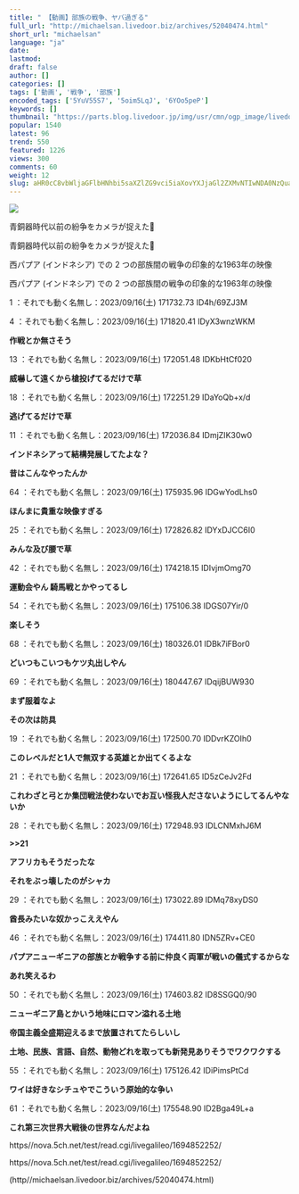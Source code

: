 ```yaml
---
title: " 【動画】部族の戦争、ヤバ過ぎる"
full_url: "http://michaelsan.livedoor.biz/archives/52040474.html"
short_url: "michaelsan"
language: "ja"
date: 
lastmod: 
draft: false
author: []
categories: []
tags: ['動画', '戦争', '部族']
encoded_tags: ['5YuV55S7', '5oim5LqJ', '6YOo5peP']
keywords: []
thumbnail: "https://parts.blog.livedoor.jp/img/usr/cmn/ogp_image/livedoor.png"
popular: 1540
latest: 96
trend: 550
featured: 1226
views: 300
comments: 60
weight: 12
slug: aHR0cC8vbWljaGFlbHNhbi5saXZlZG9vci5iaXovYXJjaGl2ZXMvNTIwNDA0NzQuaHRtbA==
---
```


![](https://parts.blog.livedoor.jp/img/usr/cmn/ogp_image/livedoor.png)

<div><p>青銅器時代以前の紛争をカメラが捉えた🎥</p><p>青銅器時代以前の紛争をカメラが捉えた🎥</p><p>西パプア (インドネシア) での 2 つの部族間の戦争の印象的な1963年の映像</p><p>西パプア (インドネシア) での 2 つの部族間の戦争の印象的な1963年の映像</p><p>1 ：それでも動く名無し：2023/09/16(土) 171732.73 ID4h/69ZJ3M</p><p>4 ：それでも動く名無し：2023/09/16(土) 171820.41 IDyX3wnzWKM</p><b><p>作戦とか無さそう </p></b><p>13 ：それでも動く名無し：2023/09/16(土) 172051.48 IDKbHtCf020</p><b><p>威嚇して遠くから槍投げてるだけで草 </p></b><p>18 ：それでも動く名無し：2023/09/16(土) 172251.29 IDaYoQb+x/d</p><p><p><b></b></p></p><b><p>逃げてるだけで草 </p></b><p>11 ：それでも動く名無し：2023/09/16(土) 172036.84 IDmjZIK30w0</p><p><b><p>インドネシアって結構発展してたよな？</p></b></p><p><b><p></p></b></p><p><b><p>昔はこんなやったんか </p></b></p><p>64 ：それでも動く名無し：2023/09/16(土) 175935.96 IDGwYodLhs0</p><b><p>ほんまに貴重な映像すぎる </p></b><p>25 ：それでも動く名無し：2023/09/16(土) 172826.82 IDYxDJCC6I0</p><b><p>みんな及び腰で草 </p></b><p>42 ：それでも動く名無し：2023/09/16(土) 174218.15 IDIvjmOmg70</p><b><p><p>運動会やん 騎馬戦とかやってるし </p></p></b><p>54 ：それでも動く名無し：2023/09/16(土) 175106.38 IDGS07Yir/0</p><b><p>楽しそう </p></b><p>68 ：それでも動く名無し：2023/09/16(土) 180326.01 IDBk7iFBor0</p><b><p>どいつもこいつもケツ丸出しやん</p></b><p>69 ：それでも動く名無し：2023/09/16(土) 180447.67 IDqijBUW930</p><p><b><p>まず服着なよ</p></b></p><p><b><p></p></b></p><b><p>その次は防具 </p></b><p>19 ：それでも動く名無し：2023/09/16(土) 172500.70 IDDvrKZOIh0</p><b><p>このレベルだと1人で無双する英雄とか出てくるよな</p></b><p>21 ：それでも動く名無し：2023/09/16(土) 172641.65 ID5zCeJv2Fd</p><p><b><p>これわざと弓とか集団戦法使わないでお互い怪我人ださないようにしてるんやないか </p></b></p><p>28 ：それでも動く名無し：2023/09/16(土) 172948.93 IDLCNMxhJ6M</p><p><b><p>>>21</p></b></p><p><b><p></p></b></p><p><b><p>アフリカもそうだったな</p></b></p><p><b><p></p></b></p><b><p>それをぶっ壊したのがシャカ </p></b><p>29 ：それでも動く名無し：2023/09/16(土) 173022.89 IDMq78xyDS0</p><b><p>酋長みたいな奴かっこええやん </p></b><p>46 ：それでも動く名無し：2023/09/16(土) 174411.80 IDN5ZRv+CE0</p><p><p></p></p><p><p><b>パプアニューギニアの部族とか戦争する前に仲良く両軍が戦いの儀式するからな</b></p></p><p><p><b></b></p></p><b><p>あれ笑えるわ </p></b><p>50 ：それでも動く名無し：2023/09/16(土) 174603.82 ID8SSGQ0/90</p><p><b><p>ニューギニア島とかいう地味にロマン溢れる土地</p></b></p><p><b><p></p></b></p><p><b><p>帝国主義全盛期迎えるまで放置されてたらしいし</p></b></p><p><b><p></p></b></p><b><p>土地、民族、言語、自然、動物どれを取っても新発見ありそうでワクワクする</p></b><p>55 ：それでも動く名無し：2023/09/16(土) 175126.42 IDiPimsPtCd</p><b><p>ワイは好きなシチュやでこういう原始的な争い </p></b><p>61 ：それでも動く名無し：2023/09/16(土) 175548.90 ID2Bga49L+a</p><b><p>これ第三次世界大戦後の世界なんだよね </p></b>https//nova.5ch.net/test/read.cgi/livegalileo/1694852252/<br clear='all'> <p id='a6850dc6aefc0d5bbff2bea180d92d89'> </p> <p id='a6850dc6aefc0d5bbff2bea180d92d89'> </p> <p class='alistcloud-container-6795'></p> <p>https//nova.5ch.net/test/read.cgi/livegalileo/1694852252/</p></div>

(http//michaelsan.livedoor.biz/archives/52040474.html)

